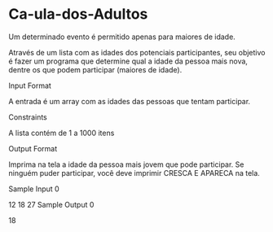 # Ca-ula-dos-Adultos
Um determinado evento é permitido apenas para maiores de idade.

Através de um lista com as idades dos potenciais participantes, seu objetivo é fazer um programa que determine qual a idade da pessoa mais nova, dentre os que podem participar (maiores de idade).

Input Format

A entrada é um array com as idades das pessoas que tentam participar.

Constraints

A lista contém de 1 a 1000 itens

Output Format

Imprima na tela a idade da pessoa mais jovem que pode participar. Se ninguém puder participar, você deve imprimir CRESCA E APARECA na tela.

Sample Input 0

12 18 27
Sample Output 0

18
